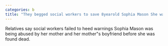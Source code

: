 ```yaml
---
categories: b
title: "They begged social workers to save 8yearold Sophia Mason She was found dead in a bathtub"
---
```

Relatives say social workers failed to heed warnings Sophia Mason was being abused by her mother and her mother"s boyfriend  before she was found dead.